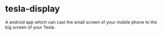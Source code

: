 # tesla-display
A android app which can cast the small screen of your mobile phone to the big screen of your Tesla.
